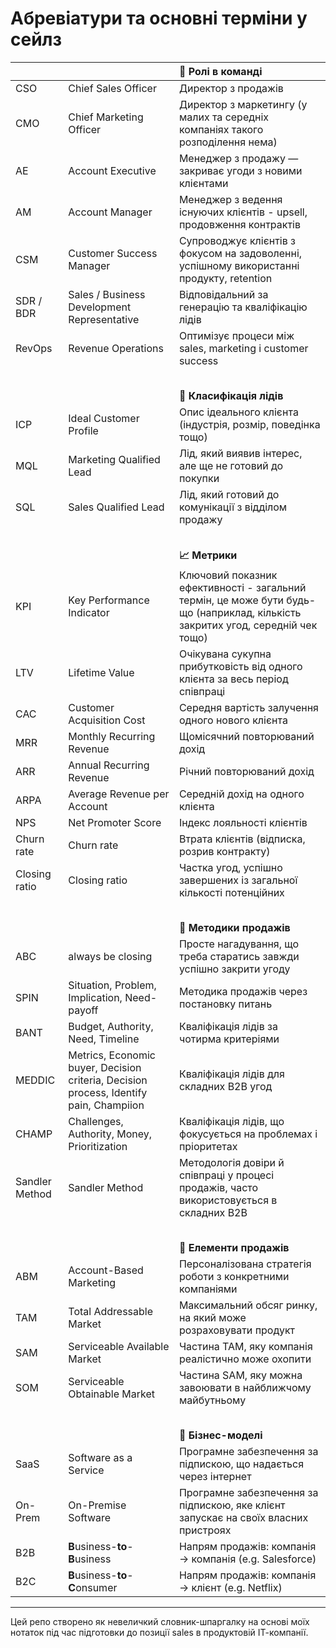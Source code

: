 # Абревіатури та основні терміни у сейлз   


|         |                            |    **🤖 Ролі в команді**                 |
|--------------|------------------------------------|:------------------------------------|
| CSO          | Chief Sales Officer          | Директор з продажів   |
| CMO          | Chief Marketing Officer      | Директор з маркетингу  (у малих та середніх компаніях такого розподілення нема)   |
| AE           | Account Executive            | Менеджер з продажу — закриває угоди з новими клієнтами   |
| AM           | Account Manager              | Менеджер з ведення існуючих клієнтів  - upsell, продовження контрактів   |
| CSM          | Customer Success Manager     | Супроводжує клієнтів з фокусом на задоволенні, успішному використанні продукту, retention |
| SDR / BDR    | Sales / Business Development Representative     | Відповідальний за генерацію та кваліфікацію лідів   |
| RevOps       | Revenue Operations                              | Оптимізує процеси між sales, marketing і customer success   |
|  ㅤ  |   ㅤ  |   ㅤ   |
|         |                            |  **🧃 Класифікація лідів**                      |
| ICP         | Ideal Customer Profile      | Опис ідеального клієнта (індустрія, розмір, поведінка тощо) |
| MQL         | Marketing Qualified Lead    | Лід, який виявив інтерес, але ще не готовий до покупки |
| SQL         | Sales Qualified Lead        | Лід, який готовий до комунікації з відділом продажу |
|  ㅤ  |   ㅤ  |   ㅤ   |
|         |                            |  **📈 Метрики**                      |
| KPI         | Key Performance Indicator   |  Ключовий показник ефективності - загальний термін, це може бути будь-що (наприклад, кількість закритих угод, середній чек тощо) |
| LTV         | Lifetime Value              |  Очікувана сукупна прибутковість від одного клієнта за весь період співпраці |
| CAC         | Customer Acquisition Cost   |  Середня вартість залучення одного нового клієнта |
| MRR         | Monthly Recurring Revenue   |  Щомісячний повторюваний дохід   |
| ARR         | Annual Recurring Revenue    |  Річний  повторюваний дохід   |
| ARPA        | Average Revenue per Account |  Середній дохід на одного клієнта  |
| NPS         | Net Promoter Score          |  Індекс лояльності клієнтів     |
| Churn rate  | Churn rate                  |  Втрата клієнтів (відписка, розрив контракту) |
| Closing ratio  | Closing ratio            |  Частка угод, успішно завершених із загальної кількості потенційних  |
|  ㅤ  |   ㅤ  |   ㅤ   |
|         |                            |  **🎯 Методики продажів**                      |
| ABC          | always be closing     | Просте нагадування, що треба старатись завжди успішно закрити угоду |
| SPIN         | Situation, Problem, Implication, Need-payoff | Методика продажів через постановку питань |
| BANT         | Budget, Authority, Need, Timeline            | Кваліфікація лідів за чотирма критеріями  |
| MEDDIC       | Metrics, Economic buyer, Decision criteria, Decision process, Identify pain, Champiion   | Кваліфікація лідів для складних B2B угод |
| CHAMP        | Challenges, Authority, Money, Prioritization      | Кваліфікація лідів, що фокусується на проблемах і пріоритетах |
| Sandler Method   | Sandler Method      | Методологія довіри й співпраці у процесі продажів, часто використовується в складних B2B |
|  ㅤ  |   ㅤ  |   ㅤ   |
|             |                        | **🧭 Елементи продажів**                        |
| ABM         | Account-Based Marketing        | Персоналізована стратегія роботи з конкретними компаніями |
| TAM         | Total Addressable Market       | Максимальний обсяг ринку, на який може розраховувати продукт |
| SAM         | Serviceable Available Market   | Частина TAM, яку компанія реалістично може охопити  |
| SOM         | Serviceable Obtainable Market  | Частина SAM, яку можна завоювати в найближчому майбутньому  |
|  ㅤ  |   ㅤ  |   ㅤ   |
|             |                        | **🧩 Бізнес-моделі**                        |
| SaaS         | Software as a Service | Програмне забезпечення за підпискою, що надається через інтернет |
| On-Prem      | On-Premise Software | Програмне забезпечення за підпискою, яке клієнт запускає на своїх власних пристроях |
| B2B          | **B**usiness-**to**-**B**usiness | Напрям продажів: компанія → компанія (e.g. Salesforce) |
| B2C          | **B**usiness-**to**-**C**onsumer | Напрям продажів: компанія → клієнт (e.g. Netflix) |




     
---     
Цей репо створено як невеличкий словник-шпаргалку на основі моїх нотаток під час підготовки до позиції sales в продуктовій ІТ-компанії.
